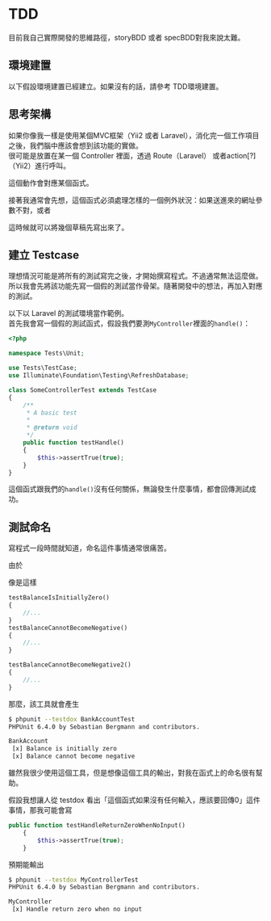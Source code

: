 # TDD

目前我自己實際開發的思維路徑，storyBDD 或者 specBDD對我來說太難。

## 環境建置

以下假設環境建置已經建立。如果沒有的話，請參考 TDD環境建置。

## 思考架構

如果你像我一樣是使用某個MVC框架（Yii2 或者 Laravel），消化完一個工作項目之後，我們腦中應該會想到該功能的實做。  
很可能是放置在某一個 Controller 裡面，透過 Route（Laravel） 或者action\[?\]（Yii2）進行呼叫。

這個動作會對應某個函式。

接著我通常會先想，這個函式必須處理怎樣的一個例外狀況：如果送進來的網址參數不對，或者

這時候就可以將幾個草稿先寫出來了。

## 建立 Testcase

理想情況可能是將所有的測試寫完之後，才開始撰寫程式。不過通常無法這麼做。  
所以我會先將該功能先寫一個假的測試當作骨架。隨著開發中的想法，再加入對應的測試。

以下以 Laravel 的測試環境當作範例。  
首先我會寫一個假的測試函式，假設我們要測`MyController`裡面的`handle()`：

```php
<?php

namespace Tests\Unit;

use Tests\TestCase;
use Illuminate\Foundation\Testing\RefreshDatabase;

class SomeControllerTest extends TestCase
{
    /**
     * A basic test
     *
     * @return void
     */
    public function testHandle()
    {
        $this->assertTrue(true);
    }
}
```

這個函式跟我們的`handle()`沒有任何關係，無論發生什麼事情，都會回傳測試成功。

## 測試命名

寫程式一段時間就知道，命名這件事情通常很痛苦。

由於

像是這樣

```php
testBalanceIsInitiallyZero()
{
    //...
}
testBalanceCannotBecomeNegative()
{
    //...
}

testBalanceCannotBecomeNegative2()
{
    //...
}
```

那麼，該工具就會產生

```bash
$ phpunit --testdox BankAccountTest
PHPUnit 6.4.0 by Sebastian Bergmann and contributors.

BankAccount
 [x] Balance is initially zero
 [x] Balance cannot become negative
```

雖然我很少使用這個工具，但是想像這個工具的輸出，對我在函式上的命名很有幫助。

假設我想讓人從 testdox 看出「這個函式如果沒有任何輸入，應該要回傳0」這件事情，那我可能會寫

```php
public function testHandleReturnZeroWhenNoInput()
    {
        $this->assertTrue(true);
    }
```

預期能輸出

```bash
$ phpunit --testdox MyControllerTest
PHPUnit 6.4.0 by Sebastian Bergmann and contributors.

MyController
 [x] Handle return zero when no input
```



